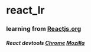 # react_lr
### learning from [Reactjs.org](https://reactjs.org/tutorial/tutorial.html)

##### React devtools [Chrome](https://chrome.google.com/webstore/search/react%20developer%20tools?utm_source=chrome-ntp-icon) [Mozilla](https://addons.mozilla.org/ko/firefox/addon/react-devtools/) 
